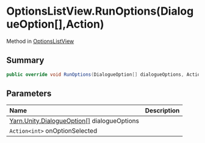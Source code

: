 # OptionsListView.RunOptions(DialogueOption[],Action<int>)

Method in [OptionsListView](api/csharp/yarn.unity.optionslistview.md)

## Summary



```csharp
public override void RunOptions(DialogueOption[] dialogueOptions, Action<int> onOptionSelected)
```

## Parameters

|Name|Description|
|:---|:---|
|[Yarn.Unity.DialogueOption\[\]](api/csharp/yarn.unity.dialogueoption.md) dialogueOptions||
|`Action<int>` onOptionSelected||

